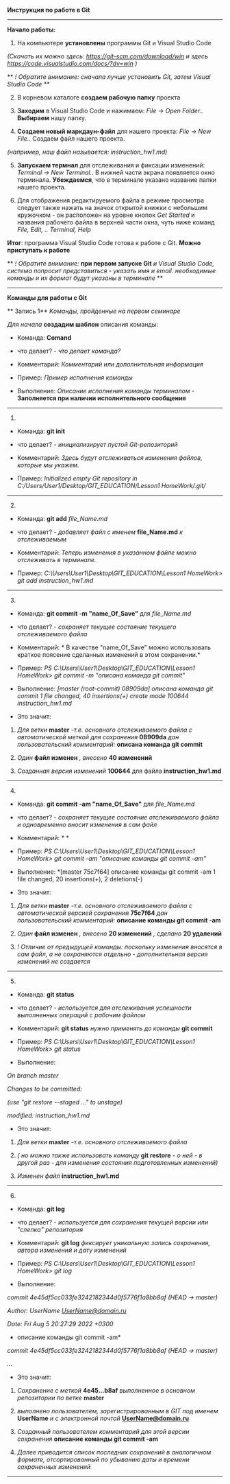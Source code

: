 **Инструкция по работе в Git**

____________________
**Начало работы:**
1. На компьютере **установлены** программы Git и Visual Studio Code

*(Скачать их можно здесь: https://git-scm.com/download/win
 и здесь https://code.visualstudio.com/docs/?dv=win 
)* 

** *! Обратите внимание: сначала лучше установить Git, затем Visual Studio Code* **

2. В корневом каталоге **создаем рабочую папку** проекта

3. **Заходим** в Visual Studio Code и нажимаем:
*File -> Open Folder..* **Выбираем** нашу папку.

4. **Создаем новый маркдаун-файл** для нашего проекта:
*File -> New File..* Создаем файл нашего проекта.

*(например, наш файл называется: instruction_hw1.md)*

5. **Запускаем термнал** для отслеживания и фиксации изменений: *Terminal -> New Terminal..* В нижней части экрана появляется окно терминала. **Убеждаемся**, что в терминале указано название папки нашего проекта.

6. Для отображения редактируемого файла в режиме просмотра следует также нажать на значок открытой книжки с небольшим кружочком - он расположен на уровне кнопок *Get Started* и названия рабочего файла в верхней части окна, чуть ниже команд *File, Edit, .. Terminal, Help*  

**Итог**: программа Visual Studio Code готова к работе с Git. **Можно приступать к работе**

** *! Обратите внимание:* **при первом запуске Git** *и Visual Studio Code, система попросит представиться - указать имя и email. необходимые команды и их формат будут указаны в терминале* **

__________________________

**Команды для работы с Git**

** Запись 1** *Kоманды, пройденные на первом семинаре*

*Для начала* **создадим шаблон** описания команды:

* Команда: **Comand**
* что делает? - *что делает команда?*
* Комментарий: *Комментарий или дополнительная информация* 
* Пример: 
*Пример исполнения команды*

* Выполнение:
*Описание исполнения команды терминалом* - **Заполняется при наличии исполнительного сообщения** 
_____________________________

1. 
* Команда:  **git init**
* что делает? *- инициализирует пустой Git-репозиторий*
* Комментарий: *Здесь будут отслеживаться изменения файлов, которые мы укажем.*

* Пример:
*Initialized empty Git repository in C:/Users/User1/Desktop/GIT_EDUCATION/Lesson1 HomeWork/.git/*
_________________________

2. 
* Команда:  **git add** *file_Name.md*
* что делает? *- добавляет файл с именем* **file_Name.md** *к отслеживаемым*
* Комментарий: *Теперь изменения в указанном файле можно отслеживать в терминале.*

* Пример:
*C:\Users\User1\Desktop\GIT_EDUCATION\Lesson1 HomeWork> git add instruction_hw1.md*

_________________________

3. 
* Команда:  **git commit -m "name_Of_Save"** для *file_Name.md*
* что делает? *-  сохраняет текущее состояние текущего отслеживаемого файла*
* Комментарий: * В качестве "name_Of_Save" можно использовать краткое поясение сделанных изменений в этом сохранении.*

* Пример:
*PS C:\Users\User1\Desktop\GIT_EDUCATION\Lesson1 HomeWork> git commit -m "описана команда git commit"*

* Выполнение:
*[master (root-commit) 08909da] описана команда git commit
 1 file changed, 40 insertions(+)
 create mode 100644 instruction_hw1.md*

 * Это значит:
 1. *Для ветки* **master** *-т.е. основного отслеживаемого файла* *с автоматической меткой для сохранения* **08909da** *дан пользовательский комментарий:* **описана команда git commit**  

 2. *Один* **файл изменен** *, внесено* **40 изменений**
 3. *Созданная версия изменений* **100644** для файла **instruction_hw1.md**
_________________________

4. 
* Команда:  **git commit -am "name_Of_Save"** для *file_Name.md*
* что делает? *-  сохраняет текущее состояние отслеживаемого файла и одновременно вносит изменения в сам файл*
* Комментарий: * *

* Пример:
*PS C:\Users\User1\Desktop\GIT_EDUCATION\Lesson1 HomeWork> git commit -am "описание команды git commit -am"*

* Выполнение:
*[master 75c7f64] описание команды git commit -am
 1 file changed, 20 insertions(+), 2 deletions(-)

 * Это значит:
 1. *Для ветки* **master** *-т.е. основного отслеживаемого файла* *с автоматической версией сохранения* **75c7f64** *дан пользовательский комментарий:* **описание команды git commit -am**  

 2. *Один* **файл изменен** *, внесено* **20 изменений** *, сделано* **20 удалений**
 3. *! Отличие от предыдущей команды: поскольку изменения вносятся в сам файл, а не сохраняются отдельно - дополнительная версия изменений не создается* 
______________________

5. 
* Команда:  **git status** 
* что делает? *-  используется для отслеживания успешности выполненных операций с рабочим файлом*
* Комментарий: **git status** *нужно применять до команды*
**git commit**

* Пример:
*PS C:\Users\User1\Desktop\GIT_EDUCATION\Lesson1 HomeWork> git status*

* Выполнение:

*On branch master*

*Changes to be committed:*

  *(use "git restore --staged <file>..." to unstage)*

*modified:   instruction_hw1.md*


 * Это значит:
 1. *Для ветки* **master** *-т.е. основного отслеживаемого файла* 
 
 2. *( но можно также использовать команду* **git restore** *- о ней - в другой раз - для изменения состояния подготовленных изменений)*   

 3. *Изменен файл* **instruction_hw1.md** 

_______________________________

6. 
* Команда:  **git log** 
* что делает? *-  используется для сохранения текущей версии или "слепка" репозитория*
* Комментарий: **git log** *фиксирует уникальную запись сохранения, автора изменений и дату изменений*

* Пример:
*PS C:\Users\User1\Desktop\GIT_EDUCATION\Lesson1 HomeWork> git log*

* Выполнение:

*commit 4e45df5cc033fe3242182344d0f5776f1a8bb8af (HEAD -> master)*

*Author: UserName <UserName@domain.ru>*

  *Date:   Fri Aug 5 20:27:29 2022 +0300*

* описание команды git commit -am*

*commit 4e45df5cc033fe3242182344d0f5776f1a8bb8af (HEAD -> master)*

*...* 


 * Это значит:
 1. *Сохранение с меткой* **4e45...b8af** *выполненное в основном репозитории по ветке* **master** 
 
 2. *выполнено пользователем, зарегистрированным в GIT под именем* **UserName** *и с электронной почтой* **<UserName@domain.ru>**   

 3. *Созданный пользователем комментарий для этой версии сохранения* **описание команды git commit -am** 

 4. *Далее приводится список последних сохранений в аналогичном формате, отсортированный по убыванию даты и времени сохраненных изменений*

_______________________________
